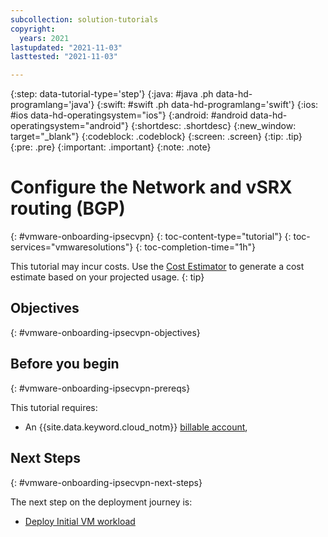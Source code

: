 ```yaml
---
subcollection: solution-tutorials
copyright:
  years: 2021
lastupdated: "2021-11-03"
lasttested: "2021-11-03"

---
```


{:step: data-tutorial-type='step'}
{:java: #java .ph data-hd-programlang='java'}
{:swift: #swift .ph data-hd-programlang='swift'}
{:ios: #ios data-hd-operatingsystem="ios"}
{:android: #android data-hd-operatingsystem="android"}
{:shortdesc: .shortdesc}
{:new_window: target="_blank"}
{:codeblock: .codeblock}
{:screen: .screen}
{:tip: .tip}
{:pre: .pre}
{:important: .important}
{:note: .note}

# Configure the Network and vSRX routing (BGP)
{: #vmware-onboarding-ipsecvpn}
{: toc-content-type="tutorial"}
{: toc-services="vmwaresolutions"}
{: toc-completion-time="1h"}

<!--##istutorial#-->
This tutorial may incur costs. Use the [Cost Estimator](https://{DomainName}/estimator/review) to generate a cost estimate based on your projected usage.
{: tip}

<!--#/istutorial#-->


## Objectives
{: #vmware-onboarding-ipsecvpn-objectives}



<!--##istutorial#-->
## Before you begin
{: #vmware-onboarding-ipsecvpn-prereqs}

This tutorial requires:
* An {{site.data.keyword.cloud_notm}} [billable account](https://{DomainName}/docs/account?topic=account-accounts), 

<!--#/istutorial#-->


## Next Steps
{: #vmware-onboarding-ipsecvpn-next-steps}

The next step on the deployment journey is:

* [Deploy Initial VM workload](/docs/solution-tutorials?topic=solution-tutorials-vmware-onboarding-vpn-onprem)
